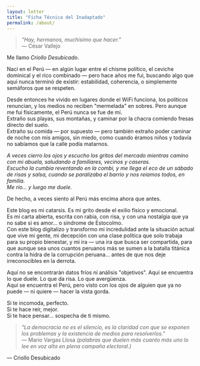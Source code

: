 ```yaml
---
layout: letter
title: "Ficha Técnica del Inadaptado"
permalink: /about/
---
```


> *“Hay, hermanos, muchísimo que hacer.”*  
> — César Vallejo

Me llamo *Criollo Desubicado*.  

Nací en el Perú — en algún lugar entre el chisme político, el ceviche dominical y el rico combinado — pero hace años me fui, buscando algo que aquí nunca terminó de existir: estabilidad, coherencia, o simplemente semáforos que se respeten.

Desde entonces he vivido en lugares donde el WiFi funciona, los políticos renuncian, y los medios no reciben "mermelada" en sobres. Pero aunque me fui físicamente, el Perú nunca se fue de mí.  
Extraño sus playas, sus montañas, y caminar por la chacra comiendo fresas directo del suelo.  
Extraño su comida — por supuesto — pero también extraño poder caminar de noche con mis amigos, sin miedo, como cuando éramos niños y todavía no sabíamos que la calle podía matarnos.

*A veces cierro los ojos y escucho los gritos del mercado mientras camino con mi abuela, saludando a familiares, vecinos y caseras.  
Escucho la cumbia reventando en la combi, y me llega el eco de un sábado de risas y salsa, cuando se paralizaba el barrio y nos reíamos todos, en familia.  
Me río… y luego me duele.*

De hecho, a veces siento al Perú más encima ahora que antes.

Este blog es mi catarsis. Es mi grito desde el exilio físico y emocional.  
Es mi carta abierta, escrita con rabia, con risa, y con una nostalgia que ya no sabe si es amor... o síndrome de Estocolmo.  
Con este blog digitalizo y transformo mi incredulidad ante la situación actual que vive mi gente, mi decepción con una clase política que solo trabaja para su propio bienestar, y mi ira — una ira que busca ser compartida, para que aunque sea unos cuantos peruanos más se sumen a la batalla titánica contra la hidra de la corrupción peruana… antes de que nos deje irreconocibles en la derrota.

Aquí no se encontrarán datos fríos ni análisis "objetivos". Aquí se encuentra lo que duele. Lo que da risa. Lo que avergüenza.  
Aquí se encuentra el Perú, pero visto con los ojos de alguien que ya no puede — ni quiere — hacer la vista gorda.

Si te incomoda, perfecto.  
Si te hace reír, mejor.  
Si te hace pensar... sospecha de ti mismo.

> *"La democracia no es el silencio, es la claridad con que se exponen los problemas y la existencia de medios para resolverlos."*  
> — Mario Vargas Llosa
 *(palabras que duelen más cuanto más uno lo lee en voz alta en plena campaña electoral.)*

<p class="signature">— Criollo Desubicado</p>

